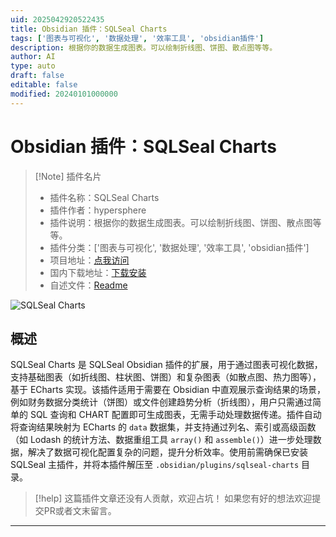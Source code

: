 ```yaml
---
uid: 2025042920522435
title: Obsidian 插件：SQLSeal Charts
tags: ['图表与可视化', '数据处理', '效率工具', 'obsidian插件']
description: 根据你的数据生成图表。可以绘制折线图、饼图、散点图等等。
author: AI
type: auto
draft: false
editable: false
modified: 20240101000000
---
```


# Obsidian 插件：SQLSeal Charts

> [!Note] 插件名片
> - 插件名称：SQLSeal Charts
> - 插件作者：hypersphere
> - 插件说明：根据你的数据生成图表。可以绘制折线图、饼图、散点图等等。
> - 插件分类：['图表与可视化', '数据处理', '效率工具', 'obsidian插件']
> - 项目地址：[点我访问](https://github.com/h-sphere/sql-seal-charts)
> - 国内下载地址：[下载安装](https://pkmer.cn/products/plugin/pluginMarket/?sqlseal-charts)
> - 自述文件：[Readme](https://ghproxy.net/https://raw.githubusercontent.com/h-sphere/sql-seal-charts/main/README.md)

![SQLSeal Charts](https://cdn.pkmer.cn/covers/sqlseal-charts_2_0.png!pkmer)

## 概述

SQLSeal Charts 是 SQLSeal Obsidian 插件的扩展，用于通过图表可视化数据，支持基础图表（如折线图、柱状图、饼图）和复杂图表（如散点图、热力图等），基于 ECharts 实现。该插件适用于需要在 Obsidian 中直观展示查询结果的场景，例如财务数据分类统计（饼图）或文件创建趋势分析（折线图），用户只需通过简单的 SQL 查询和 CHART 配置即可生成图表，无需手动处理数据传递。插件自动将查询结果映射为 ECharts 的 `data` 数据集，并支持通过列名、索引或高级函数（如 Lodash 的统计方法、数据重组工具 `array()` 和 `assemble()`）进一步处理数据，解决了数据可视化配置复杂的问题，提升分析效率。使用前需确保已安装 SQLSeal 主插件，并将本插件解压至 `.obsidian/plugins/sqlseal-charts` 目录。


> [!help] 
> 这篇插件文章还没有人贡献，欢迎占坑！
> 如果您有好的想法欢迎提交PR或者文末留言。
> 

---



